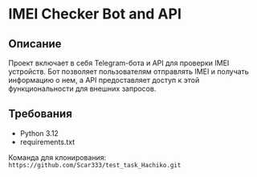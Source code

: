 # IMEI Checker Bot and API

## Описание

Проект включает в себя Telegram-бота и API для проверки IMEI устройств. Бот позволяет пользователям отправлять IMEI и получать информацию о нем, а API предоставляет доступ к этой функциональности для внешних запросов.

## Требования

- Python 3.12
- requirements.txt


Команда для клонирования:
```https://github.com/Scar333/test_task_Hachiko.git```
